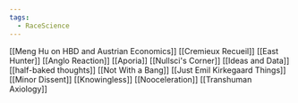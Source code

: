 ```yaml
---
tags:
  - RaceScience
---
```


[[Meng Hu on HBD and Austrian Economics]]
[[Cremieux Recueil]]
[[East Hunter]]
[[Anglo Reaction]]
[[Aporia]]
[[Nullsci's Corner]]
[[Ideas and Data]]
[[half-baked thoughts]]
[[Not With a Bang]]
[[Just Emil Kirkegaard Things]]
[[Minor Dissent]]
[[Knowingless]]
[[Nooceleration]]
[[Transhuman Axiology]]
